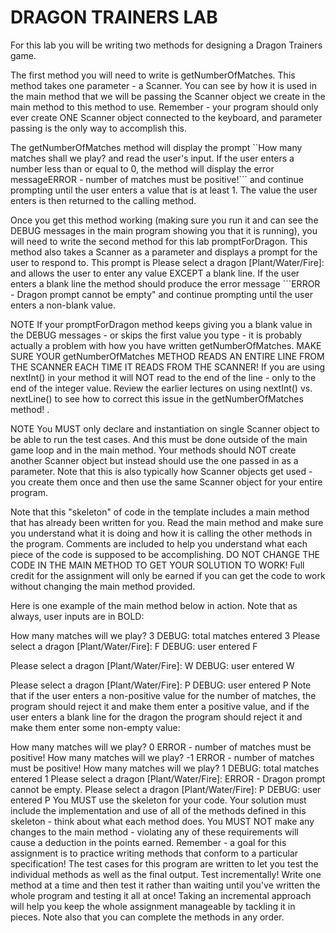 # DRAGON TRAINERS LAB
 
 For this lab you will be writing two methods for designing a Dragon Trainers game.

The first method you will need to write is getNumberOfMatches. This method takes one parameter - a Scanner. You can see by how it is used in the main method that we will be passing the Scanner object we create in the main method to this method to use. Remember - your program should only ever create ONE Scanner object connected to the keyboard, and parameter passing is the only way to accomplish this.

The getNumberOfMatches method will display the prompt ``How many matches shall we play? and read the user's input. If the user enters a number less than or equal to 0, the method will display the error messageERROR - number of matches must be positive!``` and continue prompting until the user enters a value that is at least 1. The value the user enters is then returned to the calling method.

Once you get this method working (making sure you run it and can see the DEBUG messages in the main program showing you that it is running), you will need to write the second method for this lab promptForDragon. This method also takes a Scanner as a parameter and displays a prompt for the user to respond to. This prompt is Please select a dragon [Plant/Water/Fire]: and allows the user to enter any value EXCEPT a blank line. If the user enters a blank line the method should produce the error message ```ERROR - Dragon prompt cannot be empty" and continue prompting until the user enters a non-blank value.

NOTE If your promptForDragon method keeps giving you a blank value in the DEBUG messages - or skips the first value you type - it is probably actually a problem with how you have written getNumberOfMatches. MAKE SURE YOUR getNumberOfMatches METHOD READS AN ENTIRE LINE FROM THE SCANNER EACH TIME IT READS FROM THE SCANNER! If you are using nextInt() in your method it will NOT read to the end of the line - only to the end of the integer value. Review the earlier lectures on using nextInt() vs. nextLine() to see how to correct this issue in the getNumberOfMatches method! .

NOTE You MUST only declare and instantiation on single Scanner object to be able to run the test cases. And this must be done outside of the main game loop and in the main method. Your methods should NOT create another Scanner object but instead should use the one passed in as a parameter. Note that this is also typically how Scanner objects get used - you create them once and then use the same Scanner object for your entire program.

Note that this "skeleton" of code in the template includes a main method that has already been written for you. Read the main method and make sure you understand what it is doing and how it is calling the other methods in the program. Comments are included to help you understand what each piece of the code is supposed to be accomplishing. DO NOT CHANGE THE CODE IN THE MAIN METHOD TO GET YOUR SOLUTION TO WORK! Full credit for the assignment will only be earned if you can get the code to work without changing the main method provided.

Here is one example of the main method below in action. Note that as always, user inputs are in BOLD:

How many matches will we play? 3
DEBUG: total matches entered 3
Please select a dragon [Plant/Water/Fire]: F
DEBUG: user entered F

Please select a dragon [Plant/Water/Fire]: W
DEBUG: user entered W

Please select a dragon [Plant/Water/Fire]: P
DEBUG: user entered P
Note that if the user enters a non-positive value for the number of matches, the program should reject it and make them enter a positive value, and if the user enters a blank line for the dragon the program should reject it and make them enter some non-empty value:

How many matches will we play? 0
ERROR - number of matches must be positive!
How many matches will we play? -1
ERROR - number of matches must be positive!
How many matches will we play? 1
DEBUG: total matches entered 1
Please select a dragon [Plant/Water/Fire]: 
ERROR - Dragon prompt cannot be empty.
Please select a dragon [Plant/Water/Fire]: P
DEBUG: user entered P
You MUST use the skeleton for your code. Your solution must include the implementation and use of all of the methods defined in this skeleton - think about what each method does. You MUST NOT make any changes to the main method - violating any of these requirements will cause a deduction in the points earned. Remember - a goal for this assignment is to practice writing methods that conform to a particular specification! The test cases for this program are written to let you test the individual methods as well as the final output. Test incrementally! Write one method at a time and then test it rather than waiting until you've written the whole program and testing it all at once! Taking an incremental approach will help you keep the whole assignment manageable by tackling it in pieces. Note also that you can complete the methods in any order.

